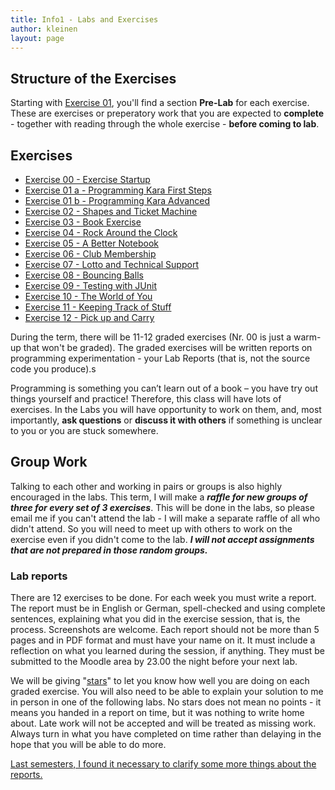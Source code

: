 ```yaml
---
title: Info1 - Labs and Exercises
author: kleinen
layout: page
---
```




## Structure of the Exercises

Starting with [Exercise 01](exercise-01-a.html), you'll find a section **Pre-Lab** for each exercise. These are exercises or preperatory work that you are expected to **complete** - together with reading through the whole exercise - **before coming to lab**.

## Exercises
* [Exercise 00 - Exercise Startup](exercise-00.html)
* [Exercise 01 a - Programming Kara First Steps](exercise-01-a.html)
* [Exercise 01 b - Programming Kara Advanced](exercise-01-b.html)
* [Exercise 02 - Shapes and Ticket Machine](exercise-02.html)
* [Exercise 03 - Book Exercise](exercise-03.html)
* [Exercise 04 - Rock Around the Clock](exercise-04.html)
* [Exercise 05 - A Better Notebook](exercise-05.html)
* [Exercise 06 - Club Membership](exercise-06.html)
* [Exercise 07 - Lotto and Technical Support](exercise-07.html)
* [Exercise 08 - Bouncing Balls  ](exercise-08.html)
* [Exercise 09 - Testing with JUnit](exercise-09.html)
* [Exercise 10 - The World of You](exercise-10.html)
* [Exercise 11 - Keeping Track of Stuff](exercise-11.html)
* [Exercise 12 - Pick up and Carry](exercise-12.html)

During the term, there will be 11-12 graded exercises (Nr. 00 is just a warm-up that won't be graded). The graded exercises will be written reports on programming experimentation - your Lab Reports (that is, not the source code you produce).s

Programming is something you can&#8217;t learn out of a book &#8211; you have try out things yourself and practice! Therefore, this class will have lots of exercises. In the Labs you will have opportunity to work on them, and, most importantly, **ask questions**  or **discuss it with others** if something is unclear to you or you are stuck somewhere.

## Group Work
Talking to each other and working in pairs or groups is also highly encouraged in the labs. This term, I will make a ***raffle for new groups of three for every set of 3 exercises***.
This will be done in the labs, so please email me if you can't attend the lab -
I will make a separate raffle of all who didn't attend. So you will need to meet up with others to work on the exercise even if you didn't come to the lab. ***I will not
accept assignments that are not prepared in those random groups.***


### Lab reports
There are 12 exercises to be done. For each week you must write a report. The report must be in English or German, spell-checked and using complete sentences, explaining what you did in the exercise session, that is, the process. Screenshots are welcome. Each report should not be more than 5 pages and in PDF format and must have your name on it. It must include a reflection on what you learned during the session, if anything. They must be submitted to the Moodle area by 23.00 the night before your next lab.

We will be giving "[stars]({{site.baseurl}}general/guideline.html)" to let you know how well you are doing on each graded exercise. You will also need to be able to explain your solution to me in person in one of the following labs. No stars does not mean no points - it means you handed in a report on time, but it was nothing to write home about.
Late work will not be accepted and will be treated as missing work. Always turn in what you have completed on time rather than delaying in the hope that you will be able to do more.

[Last semesters, I found it necessary to clarify some more things about the reports.]({{site.baseurl}}general/guideline.html)
